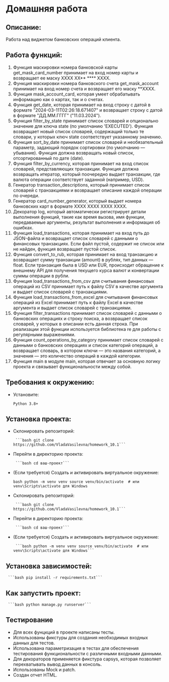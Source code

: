 # Домашняя работа

## Описание:

Работа над виджетом банковских операций клиента.

## Работа функций:

1. Функция маскировки номера банковской карты get_mask_card_number принимает на вход номер карты и возвращает ее маску XXXX XX** **** XXXX.
2. Функция маскировки номера банковского счета get_mask_account принимает на вход номер счета и возвращает его маску **XXXX.
3. Функция mask_account_card, которая умеет обрабатывать информацию как о картах, так и о счетах.
4. Функция get_date, которая принимает на вход строку с датой в формате "2024-03-11T02:26:18.671407" и возвращает строку с датой в формате "ДД.ММ.ГГГГ" ("11.03.2024").
5. Функция filter_by_state принимает список словарей и опционально значение для ключа state (по умолчанию 'EXECUTED').
Функция возвращает новый список словарей, содержащий только те словари, у которых ключ state соответствует указанному значению.
6. Функция sort_by_date принимает список словарей и необязательный параметр, задающий порядок сортировки (по умолчанию — убывание).
Функция должна возвращать новый список, отсортированный по дате (date).
7. Функция filter_by_currency, которая принимает на вход список словарей, представляющих транзакции. Функция должна возвращать итератор, который поочередно выдает транзакции, где валюта операции соответствует заданной (например, USD).
8. Генератор transaction_descriptions, который принимает список словарей с транзакциями и возвращает описание каждой операции по очереди.
9. Генератор card_number_generator, который выдает номера банковских карт в формате XXXX XXXX XXXX XXXX.
10. Декоратор log, который автоматически регистрирует детали выполнения функций, такие как время вызова, имя функции, передаваемые аргументы, результат выполнения и информация об ошибках.
11. Функция load_transactions, которая принимает на вход путь до JSON-файла и возвращает список словарей с данными о финансовых транзакциях. Если файл пустой, содержит не список или не найден, функция возвращает пустой список.
12. Функция convert_to_rub, которая принимает на вход транзакцию и возвращает сумму транзакции (amount) в рублях, тип данных — float. Если транзакция была в USD или EUR, происходит обращение к внешнему API для получения текущего курса валют и конвертации суммы операции в рубли.
13. Функция load_transactions_from_csv для считывания финансовых операций из CSV принимает путь к файлу CSV в качестве аргумента и выдает список словарей с транзакциями.
14. Функция load_transactions_from_excel для считывания финансовых операций из Excel принимает путь к файлу Excel в качестве аргумента и выдает список словарей с транзакциями.
15. Функция filter_transactions принимает список словарей с данными о банковских операциях и строку поиска, а возвращает список словарей, у которых в описании есть данная строка. При реализации этой функции используется библиотека re для работы с регулярными выражениями.
16. Функция count_operations_by_category принимает список словарей с данными о банковских операциях и список категорий операций, а возвращает словарь, в котором ключи — это названия категорий, а значения — это количество операций в каждой категории.
17. Функция main в модуле main, которая отвечает за основную логику проекта и связывает функциональности между собой.

## Требования к окружению:

   - Установите:

     ```Python 3.8+```

## Установка проекта:

- Склонировать репозиторий:

       ```bash git clone https://github.com/VladaVasilevna/homework_10.1```

- Перейти в директорию проекта:

       ```bash cd ваш-проект```

- (Если требуется) Создать и активировать виртуальное окружение:

  ```bash python -m venv venv source venv/bin/activate  # или venv\Scripts\activate для Windows```

- Склонировать репозиторий:

       ```bash git clone https://github.com/VladaVasilevna/homework_10.1```

- Перейти в директорию проекта:

       ```bash cd ваш-проект```

- (Если требуется) Создать и активировать виртуальное окружение:

       ```bash python -m venv venv source venv/bin/activate  # или venv\Scripts\activate для Windows```

## Установка зависимостей:

     ```bash pip install -r requirements.txt```



## Как запустить проект:

     ```bash python manage.py runserver```

## Тестирование
- Для всех фунцкций в проекте написаны тесты.
- Использованы фикстуры для создания необходимых входных данных для тестов.
- Использована параметризация в тестах для обеспечения тестирования функциональности с различными входными данными.
- Для декораторов применяется фикстура capsys, которая позволяет перехватывать вывод данных в консоль.
- Использованы Mock и patch.
- Создан отчет HTML.
